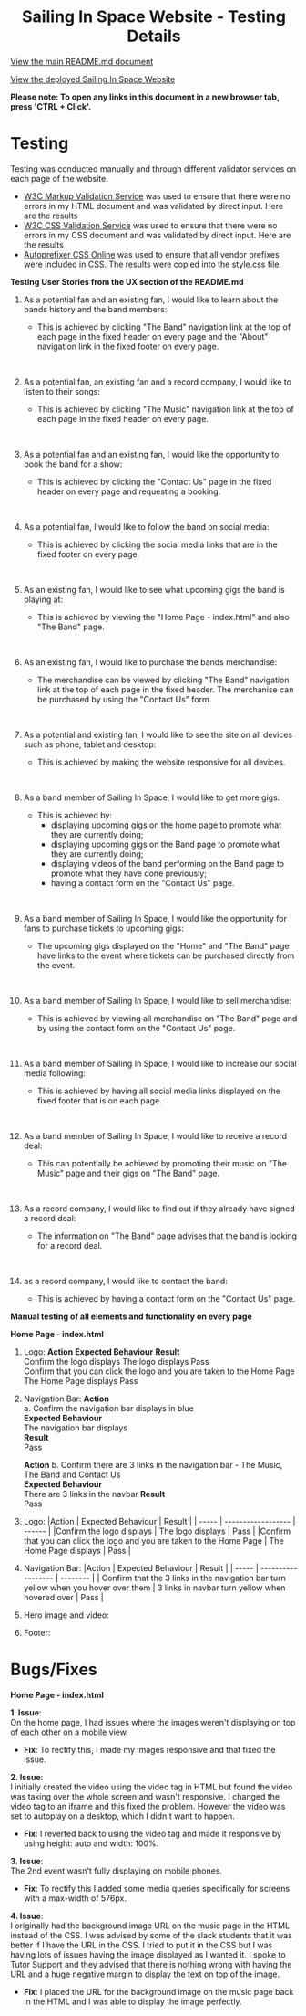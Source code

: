 <h1 align="center">Sailing In Space Website - Testing Details</h1>

[View the main README.md document](README.md)

[View the deployed Sailing In Space Website](https://medusas71.github.io/Sailing-In-Space/)

**Please note: To open any links in this document in a new browser tab, press 'CTRL + Click'.**

<a id="testing"></a>
# Testing 

Testing was conducted manually and through different validator services on each page of the website.

* [W3C Markup Validation Service](https://validator.w3.org/#validate_by_input) was used to ensure that there were no errors in my HTML document and was validated by direct input. Here are the results
* [W3C CSS Validation Service](https://jigsaw.w3.org/css-validator/) was used to ensure that there were no errors in my CSS document and was validated by direct input. Here are the results 
* [Autoprefixer CSS Online](https://autoprefixer.github.io/) was used to ensure that all vendor prefixes were included in CSS. The results were copied into the style.css file.

**Testing User Stories from the UX section of the README.md**

1.  As a potential fan and an existing fan, I would like to learn about the bands history and the band members:
    * This is achieved by clicking "The Band" navigation link at the top of each page in the fixed header on every page and the "About" navigation link in the fixed footer on every page. 
    <p>&nbsp;</p>

2.  As a potential fan, an existing fan and a record company, I would like to listen to their songs:
    * This is achieved by clicking "The Music" navigation link at the top of each page in the fixed header on every page.  
    <p>&nbsp;</p>  

3.  As a potential fan and an existing fan, I would like the opportunity to book the band for a show:
    * This is achieved by clicking the "Contact Us" page in the fixed header on every page and requesting a booking.
    <p>&nbsp;</p>  

4.  As a potential fan, I would like to follow the band on social media:
    * This is achieved by clicking the social media links that are in the fixed footer on every page.
    <p>&nbsp;</p>

5.  As an existing fan, I would like to see what upcoming gigs the band is playing at:
    * This is achieved by viewing the "Home Page - index.html" and also "The Band" page.
    <p>&nbsp;</p>

6.  As an existing fan, I would like to purchase the bands merchandise:
    * The merchandise can be viewed by clicking "The Band" navigation link at the top of each page in the fixed header. The merchanise can be purchased by using the "Contact Us" form.
    <p>&nbsp;</p>

7.  As a potential and existing fan, I would like to see the site on all devices such as phone, tablet and desktop:
    * This is achieved by making the website responsive for all devices.
    <p>&nbsp;</p>

8.  As a band member of Sailing In Space, I would like to get more gigs:
    * This is achieved by:
        * displaying upcoming gigs on the home page to promote what they are currently doing;
        * displaying upcoming gigs on the Band page to promote what they are currently doing;
        * displaying videos of the band performing on the Band page to promote what they have done previously;
        * having a contact form on the "Contact Us" page.
    <p>&nbsp;</p>

9.  As a band member of Sailing In Space, I would like the opportunity for fans to purchase tickets to upcoming gigs:
    * The upcoming gigs displayed on the "Home" and "The Band" page have links to the event where tickets can be purchased directly from the event.
    <p>&nbsp;</p>

10. As a band member of Sailing In Space, I would like to sell merchandise:
    * This is achieved by viewing all merchandise on "The Band" page and by using the contact form on the "Contact Us" page.
    <p>&nbsp;</p>

11. As a band member of Sailing In Space, I would like to increase our social media following:
    * This is achieved by having all social media links displayed on the fixed footer that is on each page.
    <p>&nbsp;</p>

12. As a band member of Sailing In Space, I would like to receive a record deal:
    * This can potentially be achieved by promoting their music on "The Music" page and their gigs on "The Band" page.
    <p>&nbsp;</p>

13. As a record company, I would like to find out if they already have signed a record deal:
    * The information on "The Band" page advises that the band is looking for a record deal.
    <p>&nbsp;</p>

14. as a record company, I would like to contact the band:
    * This is achieved by having a contact form on the "Contact Us" page.

**Manual testing of all elements and functionality on every page**

**Home Page - index.html** 

1. Logo:
    **Action**                                                              **Expected Behaviour**          **Result**  
    Confirm the logo displays                                                   The logo displays               Pass   
    Confirm that you can click the logo and you are taken to the Home Page      The Home Page displays          Pass  

2. Navigation Bar:
    **Action**                                                                                   
    a.  Confirm the navigation bar displays in blue    
    **Expected Behaviour**                                       
        The navigation bar displays     
     **Result**  
        Pass

    **Action** 
    b.  Confirm there are 3 links in the navigation bar - The Music, The Band and Contact Us  
    **Expected Behaviour**    
        There are 3 links in the navbar
    **Result**   
        Pass


1.  Logo:
    |Action | Expected Behaviour | Result |
    | ----- | ------------------ | ------ |
    |Confirm the logo displays | The logo displays | Pass |
    |Confirm that you can click the logo and you are taken to the Home Page | The Home Page displays | Pass |



2.  Navigation Bar:
    |Action | Expected Behaviour | Result   |
    | ----- | ------------------ | -------- |
    | Confirm that the 3 links in the navigation bar turn yellow when you hover over them | 3 links in navbar turn yellow when hovered over | Pass |



2. Hero image and video:


3. Footer: 



# Bugs/Fixes

**Home Page - index.html**

**1.    Issue**:  
    On the home page, I had issues where the images weren't displaying on top of each other on a mobile view. 
* **Fix**: To rectify this, I made my images responsive and that fixed the issue.  

**2.    Issue**:  
    I initially created the video using the video tag in HTML but found the video was taking over the whole screen and wasn't responsive. I changed the video tag to an iframe and this fixed the problem. However the video was set to autoplay on a desktop, which I didn't want to happen. 
* **Fix**: I reverted back to using the video tag and made it responsive by using height: auto and width: 100%.  

**3.    Issue**:  
    The 2nd event wasn't fully displaying on mobile phones. 
* **Fix**: To rectify this I added some media queries specifically for screens with a max-width of 576px. 

**4.    Issue**:  
    I originally had the background image URL on the music page in the HTML instead of the CSS. I was advised by some of the slack students that it was better if I have the URL in the CSS. I tried to put it in the CSS but I was having lots of issues having the image displayed as I wanted it. I spoke to Tutor Support and they advised that there is nothing wrong with having the URL and a huge negative margin to display the text on top of the image.
* **Fix**: I placed the URL for the background image on the music page back in the HTML and I was able to display the image perfectly.
